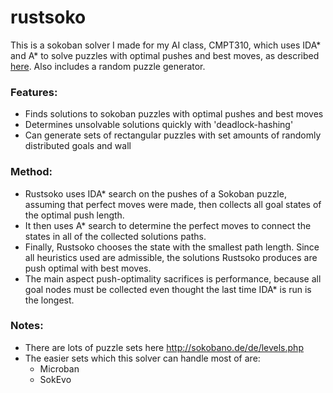 # rustsoko
This is a sokoban solver I made for my AI class, CMPT310, which uses IDA* and A* to solve puzzles with optimal pushes and best moves, as described [here](http://www.sokobano.de/wiki/index.php?title=Level_format#Level_collection). Also includes a random puzzle generator. 

### Features:
- Finds solutions to sokoban puzzles with optimal pushes and best moves
- Determines unsolvable solutions quickly with 'deadlock-hashing'
- Can generate sets of rectangular puzzles with set amounts of randomly distributed goals and wall

### Method:
- Rustsoko uses IDA* search on the pushes of a Sokoban puzzle, assuming that perfect moves were made, then collects all goal states of the optimal push length. 
- It then uses A* search to determine the perfect moves to connect the states in all of the collected solutions paths. 
- Finally, Rustsoko chooses the state with the smallest path length. Since all heuristics used are admissible, the solutions Rustsoko produces are push optimal with best moves.
- The main aspect push-optimality sacrifices is performance, because all goal nodes must be collected even thought the last time IDA* is run is the longest. 

### Notes:
- There are lots of puzzle sets here http://sokobano.de/de/levels.php
- The easier sets which this solver can handle most of are: 
  - Microban
  - SokEvo
